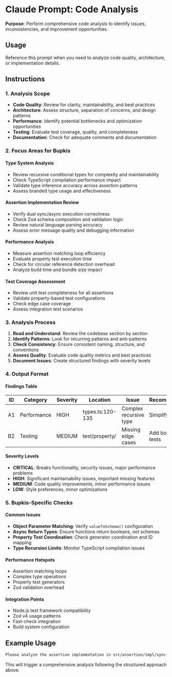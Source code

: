 # Claude Prompt: Code Analysis

**Purpose**: Perform comprehensive code analysis to identify issues, inconsistencies, and improvement opportunities.

## Usage

Reference this prompt when you need to analyze code quality, architecture, or implementation details.

## Instructions

### 1. Analysis Scope

- **Code Quality**: Review for clarity, maintainability, and best practices
- **Architecture**: Assess structure, separation of concerns, and design patterns
- **Performance**: Identify potential bottlenecks and optimization opportunities
- **Testing**: Evaluate test coverage, quality, and completeness
- **Documentation**: Check for adequate comments and documentation

### 2. Focus Areas for Bupkis

#### Type System Analysis

- Review recursive conditional types for complexity and maintainability
- Check TypeScript compilation performance impact
- Validate type inference accuracy across assertion patterns
- Assess branded type usage and effectiveness

#### Assertion Implementation Review

- Verify dual sync/async execution correctness
- Check Zod schema composition and validation logic
- Review natural language parsing accuracy
- Assess error message quality and debugging information

#### Performance Analysis

- Measure assertion matching loop efficiency
- Evaluate property test execution time
- Check for circular reference detection overhead
- Analyze build time and bundle size impact

#### Test Coverage Assessment

- Review unit test completeness for all assertions
- Validate property-based test configurations
- Check edge case coverage
- Assess integration test scenarios

### 3. Analysis Process

1. **Read and Understand**: Review the codebase section by section
2. **Identify Patterns**: Look for recurring patterns and anti-patterns
3. **Check Consistency**: Ensure consistent naming, structure, and conventions
4. **Assess Quality**: Evaluate code quality metrics and best practices
5. **Document Issues**: Create structured findings with severity levels

### 4. Output Format

#### Findings Table

| ID  | Category    | Severity | Location         | Issue                  | Recommendation     |
| --- | ----------- | -------- | ---------------- | ---------------------- | ------------------ |
| A1  | Performance | HIGH     | types.ts:120-135 | Complex recursive type | Simplify or cache  |
| B2  | Testing     | MEDIUM   | test/property/   | Missing edge cases     | Add boundary tests |

#### Severity Levels

- **CRITICAL**: Breaks functionality, security issues, major performance problems
- **HIGH**: Significant maintainability issues, important missing features
- **MEDIUM**: Code quality improvements, minor performance issues
- **LOW**: Style preferences, minor optimizations

### 5. Bupkis-Specific Checks

#### Common Issues

- **Object Parameter Matching**: Verify `valueToSchema()` configuration
- **Async Return Types**: Ensure functions return booleans, not schemas
- **Property Test Coordination**: Check generator coordination and ID mapping
- **Type Recursion Limits**: Monitor TypeScript compilation issues

#### Performance Hotspots

- Assertion matching loops
- Complex type operations
- Property test generators
- Zod validation overhead

#### Integration Points

- Node.js test framework compatibility
- Zod v4 usage patterns
- Fast-check integration
- Build system configuration

## Example Usage

```bash
Please analyze the assertion implementation in src/assertion/impl/sync-basic.ts using the code analysis prompt. Focus on type safety, performance, and maintainability.
```

This will trigger a comprehensive analysis following the structured approach above.
